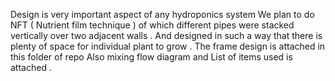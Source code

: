 Design is very important aspect of any hydroponics system 
We plan to do  NFT  ( Nutrient film technique )  of which different pipes were stacked vertically over two adjacent walls .
And designed in such a way that there is plenty of space for individual plant to grow .
The frame design is attached in this folder of repo 
Also mixing flow diagram and List of items used is attached .
